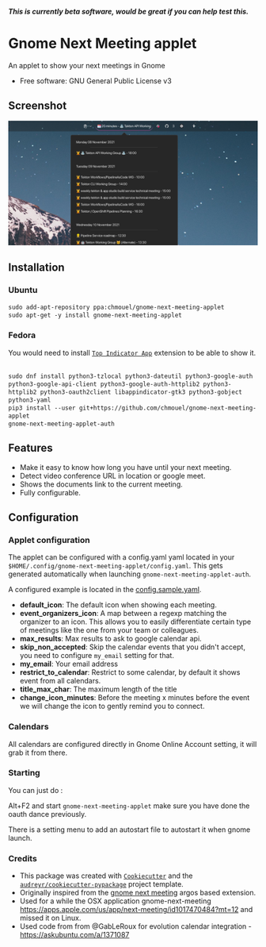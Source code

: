***This is currently beta software, would be great if you can help test this.***

# Gnome Next Meeting applet

An applet to show your next meetings in Gnome

* Free software: GNU General Public License v3

## Screenshot

![Screenshot](./.github/screenshot/screenshot.png)

## Installation

### Ubuntu
```
sudo add-apt-repository ppa:chmouel/gnome-next-meeting-applet
sudo apt-get -y install gnome-next-meeting-applet
```

### Fedora
You would need to install [`Top Indicator App`](https://extensions.gnome.org/extension/3681/top-indicator-app/) extension to be able to show it.

```

sudo dnf install python3-tzlocal python3-dateutil python3-google-auth python3-google-api-client python3-google-auth-httplib2 python3-httplib2 python3-oauth2client libappindicator-gtk3 python3-gobject python3-yaml
pip3 install --user git+https://github.com/chmouel/gnome-next-meeting-applet
gnome-next-meeting-applet-auth
```


## Features

* Make it easy to know how long you have until your next meeting.
* Detect video conference URL in location or google meet.
* Shows the documents link to the current meeting.
* Fully configurable.

## Configuration

### Applet configuration

The applet can be configured with a config.yaml yaml located in your
`$HOME/.config/gnome-next-meeting-applet/config.yaml`. This gets generated
automatically when launching `gnome-next-meeting-applet-auth`.

A configured example is located in the [config.sample.yaml](./config.samples.yaml).

* **default_icon**: The default icon when showing each meeting.
* **event_organizers_icon**: A map between a regexp matching the organizer to an
  icon. This allows you to easily differentiate certain type of meetings like
  the one from your team or colleagues.
* **max_results**: Max results to ask to google calendar api.
* **skip_non_accepted**: Skip the calendar events that you didn't accept, you
  need to configure `my_email` setting for that.
* **my_email**: Your email address
* **restrict_to_calendar**: Restrict to some calendar, by default it shows event from all calendars.
* **title_max_char**: The maximum length of the title
* **change_icon_minutes**: Before the meeting x minutes before the event we will
  change the icon to gently remind you to connect.


### Calendars

All calendars are configured directly in Gnome Online Account setting, it will grab it from there.

### Starting

You can just do :

Alt+F2 and start `gnome-next-meeting-applet` make sure you have done the oauth
dance previously.

There is a setting menu to add an autostart file to autostart it when gnome
launch.

### Credits

* This package was created with [`Cookiecutter`](https://github.com/audreyr/cookiecutter-pypackage) and the
[`audreyr/cookiecutter-pypackage`](https://github.com/audreyr/cookiecutter-pypackage) project template.
* Originally inspired from the [gnome next
  meeting](https://github.com/tjwells47/gnome-next-meeting) argos based
  extension.
* Used for a while the OSX application gnome-next-meeting
  https://apps.apple.com/us/app/next-meeting/id1017470484?mt=12 and missed it on
  Linux.
* Used code from from @GabLeRoux for evolution calendar integration - https://askubuntu.com/a/1371087

